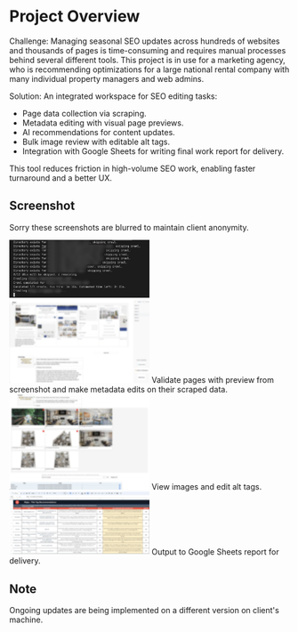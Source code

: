 # Project Overview

Challenge:
Managing seasonal SEO updates across hundreds of websites and thousands of pages is time-consuming and requires manual processes behind several different tools. This project is in use for a marketing agency, who is recommending optimizations for a large national rental company with many individual property managers and web admins.

Solution:
An integrated workspace for SEO editing tasks:
- Page data collection via scraping.
- Metadata editing with visual page previews.
- AI recommendations for content updates.
- Bulk image review with editable alt tags.
- Integration with Google Sheets for writing final work report for delivery.

This tool reduces friction in high-volume SEO work, enabling faster turnaround and a better UX.

## Screenshot
Sorry these screenshots are blurred to maintain client anonymity.

<img src="./-DevLog/scraper.png" alt="Scraper" width="50%"/>
<img src="./-DevLog/onpagescreen.png" alt="onPage" width="50%"/>
Validate pages with preview from screenshot and make metadata edits on their scraped data.

<img src="./-DevLog/altimages2.png" alt="aImages" width="50%"/>
View images and edit alt tags.

<img src="./-DevLog/sheets.png" alt="Sheets" width="50%"/>
Output to Google Sheets report for delivery.

## Note
Ongoing updates are being implemented on a different version on client's machine.
